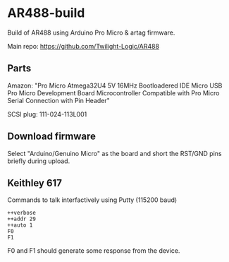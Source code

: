 # AR488-build

Build of AR488 using Arduino Pro Micro & artag firmware.

Main repo: https://github.com/Twilight-Logic/AR488

## Parts

Amazon: "Pro Micro Atmega32U4 5V 16MHz Bootloadered IDE Micro USB Pro Micro Development Board Microcontroller Compatible with Pro Micro Serial Connection with Pin Header"

SCSI plug: 111-024-113L001

## Download firmware

Select "Arduino/Genuino Micro" as the board and short the RST/GND pins briefly during upload.

## Keithley 617

Commands to talk interfactively using Putty (115200 baud)

```
++verbose
++addr 29
++auto 1
F0
F1
```

F0 and F1 should generate some response from the device.
